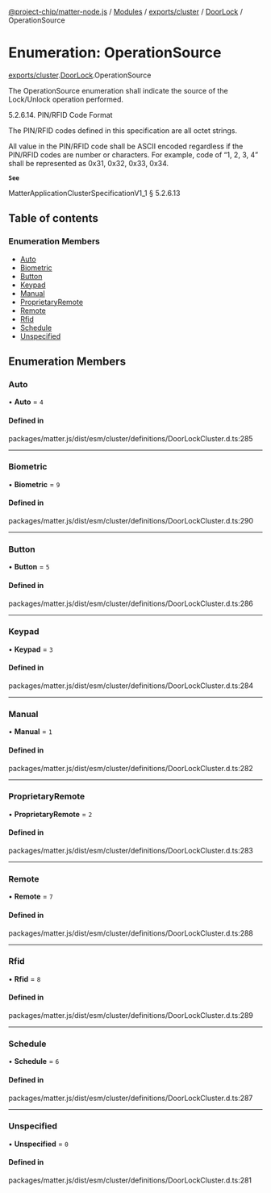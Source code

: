 [@project-chip/matter-node.js](../README.md) / [Modules](../modules.md) / [exports/cluster](../modules/exports_cluster.md) / [DoorLock](../modules/exports_cluster.DoorLock.md) / OperationSource

# Enumeration: OperationSource

[exports/cluster](../modules/exports_cluster.md).[DoorLock](../modules/exports_cluster.DoorLock.md).OperationSource

The OperationSource enumeration shall indicate the source of the Lock/Unlock operation performed.

5.2.6.14. PIN/RFID Code Format

The PIN/RFID codes defined in this specification are all octet strings.

All value in the PIN/RFID code shall be ASCII encoded regardless if the PIN/RFID codes are number or characters.
For example, code of “1, 2, 3, 4” shall be represented as 0x31, 0x32, 0x33, 0x34.

**`See`**

MatterApplicationClusterSpecificationV1_1 § 5.2.6.13

## Table of contents

### Enumeration Members

- [Auto](exports_cluster.DoorLock.OperationSource.md#auto)
- [Biometric](exports_cluster.DoorLock.OperationSource.md#biometric)
- [Button](exports_cluster.DoorLock.OperationSource.md#button)
- [Keypad](exports_cluster.DoorLock.OperationSource.md#keypad)
- [Manual](exports_cluster.DoorLock.OperationSource.md#manual)
- [ProprietaryRemote](exports_cluster.DoorLock.OperationSource.md#proprietaryremote)
- [Remote](exports_cluster.DoorLock.OperationSource.md#remote)
- [Rfid](exports_cluster.DoorLock.OperationSource.md#rfid)
- [Schedule](exports_cluster.DoorLock.OperationSource.md#schedule)
- [Unspecified](exports_cluster.DoorLock.OperationSource.md#unspecified)

## Enumeration Members

### Auto

• **Auto** = ``4``

#### Defined in

packages/matter.js/dist/esm/cluster/definitions/DoorLockCluster.d.ts:285

___

### Biometric

• **Biometric** = ``9``

#### Defined in

packages/matter.js/dist/esm/cluster/definitions/DoorLockCluster.d.ts:290

___

### Button

• **Button** = ``5``

#### Defined in

packages/matter.js/dist/esm/cluster/definitions/DoorLockCluster.d.ts:286

___

### Keypad

• **Keypad** = ``3``

#### Defined in

packages/matter.js/dist/esm/cluster/definitions/DoorLockCluster.d.ts:284

___

### Manual

• **Manual** = ``1``

#### Defined in

packages/matter.js/dist/esm/cluster/definitions/DoorLockCluster.d.ts:282

___

### ProprietaryRemote

• **ProprietaryRemote** = ``2``

#### Defined in

packages/matter.js/dist/esm/cluster/definitions/DoorLockCluster.d.ts:283

___

### Remote

• **Remote** = ``7``

#### Defined in

packages/matter.js/dist/esm/cluster/definitions/DoorLockCluster.d.ts:288

___

### Rfid

• **Rfid** = ``8``

#### Defined in

packages/matter.js/dist/esm/cluster/definitions/DoorLockCluster.d.ts:289

___

### Schedule

• **Schedule** = ``6``

#### Defined in

packages/matter.js/dist/esm/cluster/definitions/DoorLockCluster.d.ts:287

___

### Unspecified

• **Unspecified** = ``0``

#### Defined in

packages/matter.js/dist/esm/cluster/definitions/DoorLockCluster.d.ts:281
